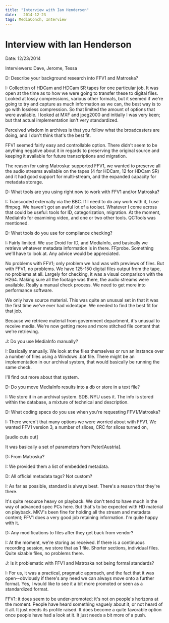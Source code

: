 ```yaml
---
title: "Interview with Ian Henderson"
date:   2014-12-23
tags: MediaConch, Interview
---
```


# Interview with Ian Henderson

Date: 12/23/2014

Interviewers: Dave, Jerome, Tessa

D: Describe your background research into FFV1 and Matroska?

I: Collection of HDCam and HDCam SR tapes for one particular job. It was open at the time as to how we were going to transfer these to digital files.
Looked at lossy compressions, various other formats, but it seemed if we're going to try and capture as much information as we can, the best way is to go with lossless compression.  So that limited the amount of options that were available.  I looked at MXF and jpeg2000 and initially I was very keen; but that actual implementation isn't very standardized.

Perceived wisdom in archives is that you follow what the broadcasters are doing, and I don't think that's the best fit.

FFV1 seemed fairly easy and controllable option. There didn't seem to be anything negative about it in regards to preserving the original source and keeping it available for future transcriptions and migration.

The reason for using Matroska: supported FFV1, we wanted to preserve all the audio streams available on the tapes (4 for HDCam, 12 for HDCam SR) and it had good support for multi-stream, and the expanded capacity for metadata storage.

D: What tools are you using right now to work with FFV1 and/or Matroska?

I: Transcoded externally via the BBC. If I need to do any work with it, I use ffmpeg.  We haven't got an awful lot of a toolset. Whatever I come across that could be useful: tools for ID, categorization, migration. At the moment, MediaInfo for examining video, and one or two other tools. QCTools was mentioned.

D: What tools do you use for compliance checking?

I: Fairly limited.  We use Droid for ID, and MediaInfo, and basically we retrieve whatever metadata information is in there. FFprobe. Something we'll have to look at. Any advice would be appreciated.

No problems with FFV1; only problem we had was with previews of files.  But with FFV1, no problems. We have 125-150 digital files output from the tape, no problems at all. Largely for checking, it was a visual comparison with the H264.  Making sure all the footage was there, the audio streams were available.  Really a manual check process. We need to get more into performance software.

We only have source material. This was quite an unusual set in that it was the first time we've ever had videotape. We needed to find the best fit for that job.

Because we retrieve material from government department, it's unusual to receive media.  We're now getting more and more stitched file content that we're retrieving.

J: Do you use MediaInfo manually?

I:  Basically manually. We look at the files themselves or run an instance over a number of files using a Windows .bat file. There might be an implementation in our archival system, that would basically be running the same check.

I'll find out more about that system.

D: Do you move MediaInfo results into a db or store in a text file?

I:  We store it in an archival system. SDB. NYU uses it. The info is stored within the database, a mixture of technical and description.

D: What coding specs do you use when you're requesting FFV1/Matroska?

I: There weren't that many options we were worried about with FFV1. We wanted FFV1 version 3, a number of slices, CRC for slices turned on,

[audio cuts out]

It was basically a set of parameters from Peter[Austria].

D: From Matroska?

I: We provided them a list of embedded metadata.

D: All official metadata tags? Not custom?

I: As far as possible, standard is always best. There's a reason that they're there.

It's quite resource heavy on playback. We don't tend to have much in the way of advanced spec PCs here.  But that's to be expected with HD material on playback.  MKV's been fine for holding all the stream and metadata content; FFV1 does a very good job retaining information.  I'm quite happy with it.

D: Any modifications to files after they get back from vendor?

I: At the moment, we're storing as received.  If there is a continuous recording session, we store that as 1 file. Shorter sections, individual files. Quite sizable files, no problems there.

J:  Is it problematic with FFV1 and Matroska not being formal standards?

I:  For us, it was a practical, pragmatic approach, and the fact that it was open--obviously if there's any need we can always move onto a further format.  Yes, I would like to see it a bit more promoted or seen as a standardized format.

FFV1: it does seem to be under-promoted; it's not on people's horizons at the moment.  People have heard something vaguely about it, or not heard of it all. It just needs its profile raised.  It does become a quite favorable option once people have had a look at it. It just needs a bit more of a push.
